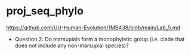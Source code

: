# proj_seq_phylo
https://github.com/UU-Human-Evolution/1MB438/blob/main/Lab_5.md

- Question 2: Do marsupials form a monophyletic group (i.e. clade that does not include any non-marsupial species)? 